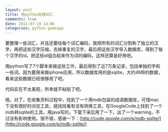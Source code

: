 ```yaml
---
layout: post
title: 用python处理词汇
comments: true
date: 2011-07-19 14:06
categories: python gameapp
---
```


要整理一些词汇，并且还要给每个词汇编码，我把所有的词汇分割称了独立的汉字，再把这些汉字压缩，去掉重复的汉字，最后把这些汉字导入数据库，得到了每个汉字的id，把这些id组合起来作为词的编码，这样还算是好用吧。

用python写了7个脚本来做这些工作，最后得到了近7万条记录，包括单独的字和一些词。因为要用来做iphone应用，所以数据库用的是sqlite，大约4MB的数据，看来这些数据已经很够用了吧。

代码实在不太美观，所幸就不粘贴了吧。

哦，对了，在收集资料过程中，找到了一个用mdb包装的成语数据库，可惜mac下没有很好的浏览工具，就找找看有没有转换工具，在GoogleCode上找到了一个mdb转sqlite的工具，用java写的，下载下来后用了一下，出了一个warning，不过没有影响使用。很不错，感谢一下：[http://code.google.com/p/mdb-sqlite/](http://code.google.com/p/mdb-sqlite/)